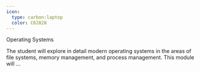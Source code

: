```yaml
---
icon:
  type: carbon:laptop
  color: C62828
---
```

Operating Systems

The student will explore in detail modern operating systems in the areas of file systems, memory management, and process management. This module will  ... 
